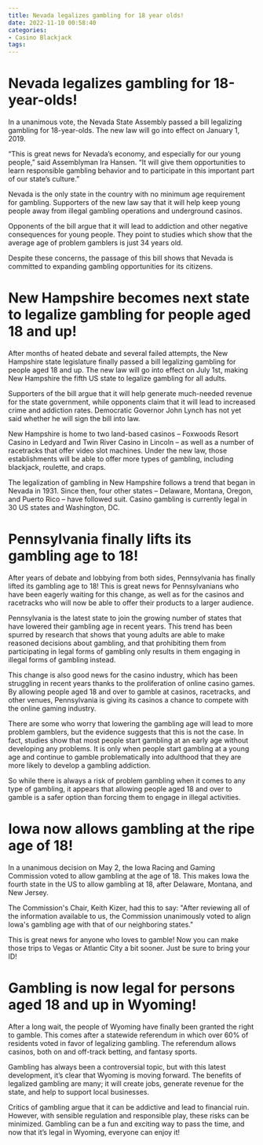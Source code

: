 ```yaml
---
title: Nevada legalizes gambling for 18 year olds!
date: 2022-11-10 00:58:40
categories:
- Casino Blackjack
tags:
---
```



#  Nevada legalizes gambling for 18-year-olds!

In a unanimous vote, the Nevada State Assembly passed a bill legalizing gambling for 18-year-olds. The new law will go into effect on January 1, 2019.

“This is great news for Nevada’s economy, and especially for our young people,” said Assemblyman Ira Hansen. “It will give them opportunities to learn responsible gambling behavior and to participate in this important part of our state’s culture.”

Nevada is the only state in the country with no minimum age requirement for gambling. Supporters of the new law say that it will help keep young people away from illegal gambling operations and underground casinos.

Opponents of the bill argue that it will lead to addiction and other negative consequences for young people. They point to studies which show that the average age of problem gamblers is just 34 years old.

Despite these concerns, the passage of this bill shows that Nevada is committed to expanding gambling opportunities for its citizens.

#  New Hampshire becomes next state to legalize gambling for people aged 18 and up!

After months of heated debate and several failed attempts, the New Hampshire state legislature finally passed a bill legalizing gambling for people aged 18 and up. The new law will go into effect on July 1st, making New Hampshire the fifth US state to legalize gambling for all adults.

Supporters of the bill argue that it will help generate much-needed revenue for the state government, while opponents claim that it will lead to increased crime and addiction rates. Democratic Governor John Lynch has not yet said whether he will sign the bill into law.

New Hampshire is home to two land-based casinos – Foxwoods Resort Casino in Ledyard and Twin River Casino in Lincoln – as well as a number of racetracks that offer video slot machines. Under the new law, those establishments will be able to offer more types of gambling, including blackjack, roulette, and craps.

The legalization of gambling in New Hampshire follows a trend that began in Nevada in 1931. Since then, four other states – Delaware, Montana, Oregon, and Puerto Rico – have followed suit. Casino gambling is currently legal in 30 US states and Washington, DC.

#  Pennsylvania finally lifts its gambling age to 18! 

After years of debate and lobbying from both sides, Pennsylvania has finally lifted its gambling age to 18! This is great news for Pennsylvanians who have been eagerly waiting for this change, as well as for the casinos and racetracks who will now be able to offer their products to a larger audience.

Pennsylvania is the latest state to join the growing number of states that have lowered their gambling age in recent years. This trend has been spurred by research that shows that young adults are able to make reasoned decisions about gambling, and that prohibiting them from participating in legal forms of gambling only results in them engaging in illegal forms of gambling instead.

This change is also good news for the casino industry, which has been struggling in recent years thanks to the proliferation of online casino games. By allowing people aged 18 and over to gamble at casinos, racetracks, and other venues, Pennsylvania is giving its casinos a chance to compete with the online gaming industry.

There are some who worry that lowering the gambling age will lead to more problem gamblers, but the evidence suggests that this is not the case. In fact, studies show that most people start gambling at an early age without developing any problems. It is only when people start gambling at a young age and continue to gamble problematically into adulthood that they are more likely to develop a gambling addiction.

So while there is always a risk of problem gambling when it comes to any type of gambling, it appears that allowing people aged 18 and over to gamble is a safer option than forcing them to engage in illegal activities.

#  Iowa now allows gambling at the ripe age of 18!

In a unanimous decision on May 2, the Iowa Racing and Gaming Commission voted to allow gambling at the age of 18. This makes Iowa the fourth state in the US to allow gambling at 18, after Delaware, Montana, and New Jersey.

The Commission's Chair, Keith Kizer, had this to say: "After reviewing all of the information available to us, the Commission unanimously voted to align Iowa's gambling age with that of our neighboring states."

This is great news for anyone who loves to gamble! Now you can make those trips to Vegas or Atlantic City a bit sooner. Just be sure to bring your ID!

#  Gambling is now legal for persons aged 18 and up in Wyoming!

After a long wait, the people of Wyoming have finally been granted the right to gamble. This comes after a statewide referendum in which over 60% of residents voted in favor of legalizing gambling. The referendum allows casinos, both on and off-track betting, and fantasy sports.

Gambling has always been a controversial topic, but with this latest development, it’s clear that Wyoming is moving forward. The benefits of legalized gambling are many; it will create jobs, generate revenue for the state, and help to support local businesses.

Critics of gambling argue that it can be addictive and lead to financial ruin. However, with sensible regulation and responsible play, these risks can be minimized. Gambling can be a fun and exciting way to pass the time, and now that it’s legal in Wyoming, everyone can enjoy it!